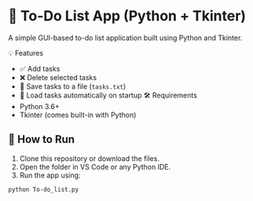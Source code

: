 # 📝 To-Do List App (Python + Tkinter)

A simple GUI-based to-do list application built using Python and Tkinter.

💡 Features
- ✅ Add tasks
- ❌ Delete selected tasks
- 💾 Save tasks to a file (`tasks.txt`)
- 🔄 Load tasks automatically on startup
🛠 Requirements
- Python 3.6+
- Tkinter (comes built-in with Python)

## 🚀 How to Run

1. Clone this repository or download the files.
2. Open the folder in VS Code or any Python IDE.
3. Run the app using:

```bash
python To-do_list.py
